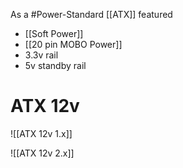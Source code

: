 As a #Power-Standard [[ATX]] featured
- [[Soft Power]]
- [[20 pin MOBO Power]]
- 3.3v rail
- 5v standby rail

# ATX 12v
![[ATX 12v 1.x]]

![[ATX 12v 2.x]]
